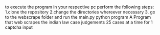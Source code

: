 to execute the program in your respective pc
perform the following steps:
1.clone the repository 
2.change the directories whereever necessary
3. go to the webscrape folder and run the main.py python program
A Program that web scrapes the indian law case judgements 25 cases at a time for 1 captcha input 
